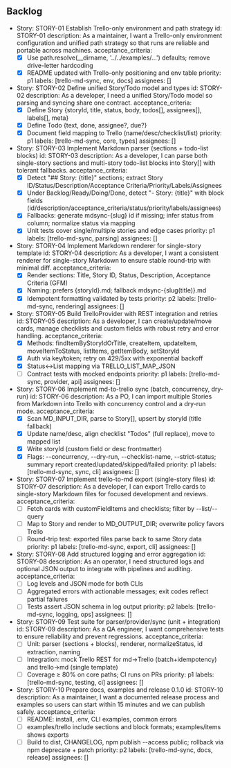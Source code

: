 ## Backlog

- Story: STORY-01 Establish Trello-only environment and path strategy
id: STORY-01
description: As a maintainer, I want a Trello-only environment configuration and unified path strategy so that runs are reliable and portable across machines.
acceptance_criteria:
  - [x] Use path.resolve(__dirname, '../../examples/...') defaults; remove drive-letter hardcoding
  - [x] README updated with Trello-only positioning and env table
priority: p1
labels: [trello-md-sync, env, docs]
assignees: []

- Story: STORY-02 Define unified Story/Todo model and types
id: STORY-02
description: As a developer, I need a unified Story/Todo model so parsing and syncing share one contract.
acceptance_criteria:
  - [x] Define Story {storyId, title, status, body, todos[], assignees[], labels[], meta}
  - [x] Define Todo {text, done, assignee?, due?}
  - [x] Document field mapping to Trello (name/desc/checklist/list)
priority: p1
labels: [trello-md-sync, core, types]
assignees: []

- Story: STORY-03 Implement Markdown parser (sections + todo-list blocks)
id: STORY-03
description: As a developer, I can parse both single-story sections and multi-story todo-list blocks into Story[] with tolerant fallbacks.
acceptance_criteria:
  - [x] Detect "## Story: {title}" sections; extract Story ID/Status/Description/Acceptance Criteria/Priority/Labels/Assignees
  - [x] Under Backlog/Ready/Doing/Done, detect "- Story: {title}" with block fields (id/description/acceptance_criteria/status/priority/labels/assignees)
  - [x] Fallbacks: generate mdsync-{slug} id if missing; infer status from column; normalize status via mapping
  - [x] Unit tests cover single/multiple stories and edge cases
priority: p1
labels: [trello-md-sync, parsing]
assignees: []

- Story: STORY-04 Implement Markdown renderer for single-story template
id: STORY-04
description: As a developer, I want a consistent renderer for single-story Markdown to ensure stable round-trip with minimal diff.
acceptance_criteria:
  - [x] Render sections: Title, Story ID, Status, Description, Acceptance Criteria (GFM)
  - [x] Naming: prefers {storyId}.md; fallback mdsync-{slug(title)}.md
  - [x] Idempotent formatting validated by tests
priority: p2
labels: [trello-md-sync, rendering]
assignees: []

- Story: STORY-05 Build TrelloProvider with REST integration and retries
id: STORY-05
description: As a developer, I can create/update/move cards, manage checklists and custom fields with robust retry and error handling.
acceptance_criteria:
  - [x] Methods: findItemByStoryIdOrTitle, createItem, updateItem, moveItemToStatus, listItems, getItemBody, setStoryId
  - [x] Auth via key/token; retry on 429/5xx with exponential backoff
  - [x] Status↔List mapping via TRELLO_LIST_MAP_JSON
  - [ ] Contract tests with mocked endpoints
priority: p1
labels: [trello-md-sync, provider, api]
assignees: []

- Story: STORY-06 Implement md-to-trello sync (batch, concurrency, dry-run)
id: STORY-06
description: As a PO, I can import multiple Stories from Markdown into Trello with concurrency control and a dry-run mode.
acceptance_criteria:
  - [x] Scan MD_INPUT_DIR, parse to Story[], upsert by storyId (title fallback)
  - [x] Update name/desc, align checklist "Todos" (full replace), move to mapped list
  - [x] Write storyId (custom field or desc frontmatter)
  - [x] Flags: --concurrency, --dry-run, --checklist-name, --strict-status; summary report created/updated/skipped/failed
priority: p1
labels: [trello-md-sync, sync, cli]
assignees: []

- Story: STORY-07 Implement trello-to-md export (single-story files)
id: STORY-07
description: As a developer, I can export Trello cards to single-story Markdown files for focused development and reviews.
acceptance_criteria:
  - [ ] Fetch cards with customFieldItems and checklists; filter by --list/--query
  - [ ] Map to Story and render to MD_OUTPUT_DIR; overwrite policy favors Trello
  - [ ] Round-trip test: exported files parse back to same Story data
priority: p1
labels: [trello-md-sync, export, cli]
assignees: []

- Story: STORY-08 Add structured logging and error aggregation
id: STORY-08
description: As an operator, I need structured logs and optional JSON output to integrate with pipelines and auditing.
acceptance_criteria:
  - [ ] Log levels and JSON mode for both CLIs
  - [ ] Aggregated errors with actionable messages; exit codes reflect partial failures
  - [ ] Tests assert JSON schema in log output
priority: p2
labels: [trello-md-sync, logging, ops]
assignees: []

- Story: STORY-09 Test suite for parser/provider/sync (unit + integration)
id: STORY-09
description: As a QA engineer, I want comprehensive tests to ensure reliability and prevent regressions.
acceptance_criteria:
  - [ ] Unit: parser (sections + blocks), renderer, normalizeStatus, id extraction, naming
  - [ ] Integration: mock Trello REST for md→Trello (batch+idempotency) and trello→md (single template)
  - [ ] Coverage ≥ 80% on core paths; CI runs on PRs
priority: p1
labels: [trello-md-sync, testing, ci]
assignees: []

- Story: STORY-10 Prepare docs, examples and release 0.1.0
id: STORY-10
description: As a maintainer, I want a documented release process and examples so users can start within 15 minutes and we can publish safely.
acceptance_criteria:
  - [ ] README: install, .env, CLI examples, common errors
  - [ ] examples/trello include sections and block formats; examples/items shows exports
  - [ ] Build to dist, CHANGELOG, npm publish --access public; rollback via npm deprecate + patch
priority: p2
labels: [trello-md-sync, docs, release]
assignees: []